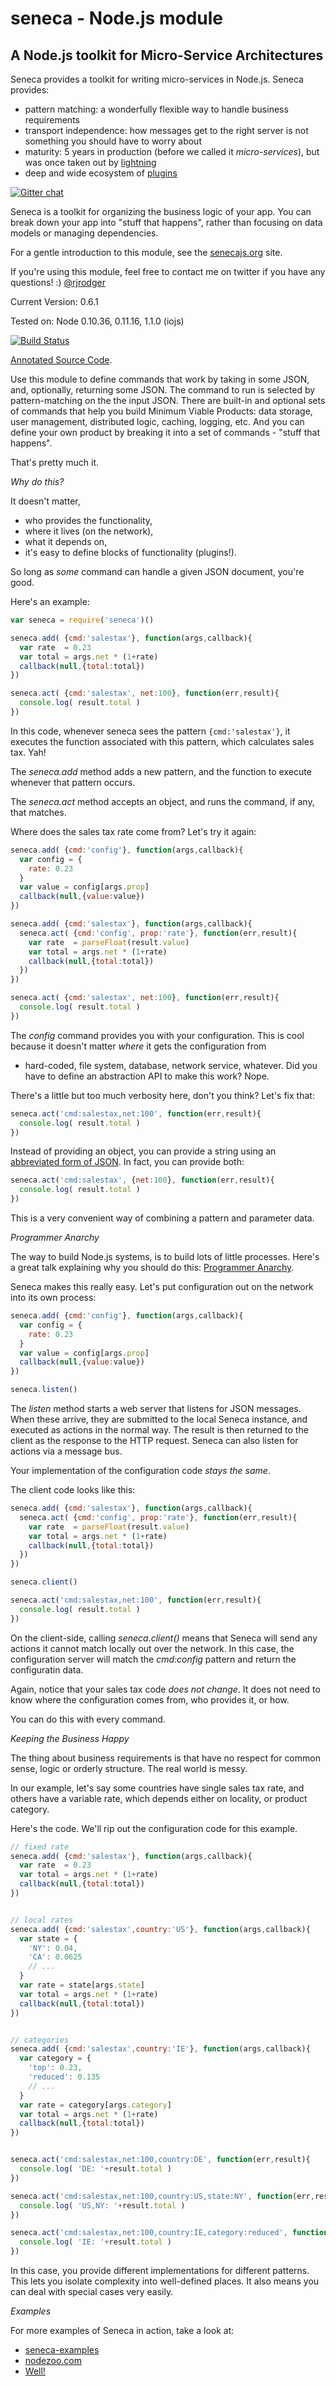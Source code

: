 # seneca - Node.js module

## A Node.js toolkit for Micro-Service Architectures

Seneca provides a toolkit for writing micro-services in Node.js. Seneca provides:

   * pattern matching: a wonderfully flexible way to handle business requirements
   * transport independence: how messages get to the right server is not something you should have to worry about
   * maturity: 5 years in production (before we called it _micro-services_), but was once taken out by [lightning](http://aws.amazon.com/message/67457/)
   * deep and wide ecosystem of [plugins](https://github.com/search?utf8=%E2%9C%93&q=seneca&type=Repositories&ref=searchresults)


[![Gitter chat](https://badges.gitter.im/rjrodger/seneca.png)](https://gitter.im/rjrodger/seneca)

Seneca is a toolkit for organizing the business logic of your app. You
can break down your app into "stuff that happens", rather than
focusing on data models or managing dependencies.

For a gentle introduction to this module, see the
[senecajs.org](http://senecajs.org) site.

If you're using this module, feel free to contact me on twitter if you
have any questions! :) [@rjrodger](http://twitter.com/rjrodger)

Current Version: 0.6.1

Tested on: Node 0.10.36, 0.11.16, 1.1.0 (iojs)

[![Build Status](https://travis-ci.org/rjrodger/seneca.png?branch=master)](https://travis-ci.org/rjrodger/seneca)

[Annotated Source Code](http://senecajs.org/doc/seneca.html).


Use this module to define commands that work by taking in some JSON,
and, optionally, returning some JSON. The command to run is selected
by pattern-matching on the the input JSON.  There are built-in and
optional sets of commands that help you build Minimum Viable Products:
data storage, user management, distributed logic, caching, logging,
etc.  And you can define your own product by breaking it into a set of
commands - "stuff that happens".

That's pretty much it.


_Why do this?_

It doesn't matter,

   * who provides the functionality,
   * where it lives (on the network),
   * what it depends on,
   * it's easy to define blocks of functionality (plugins!).

So long as _some_ command can handle a given JSON document, you're good.

Here's an example:

```javascript
var seneca = require('seneca')()

seneca.add( {cmd:'salestax'}, function(args,callback){
  var rate  = 0.23
  var total = args.net * (1+rate)
  callback(null,{total:total})
})

seneca.act( {cmd:'salestax', net:100}, function(err,result){
  console.log( result.total )
})
```

In this code, whenever seneca sees the pattern
<code>{cmd:'salestax'}</code>, it executes the function associated
with this pattern, which calculates sales tax. Yah!

The _seneca.add_ method adds a new pattern, and the function to execute whenever that pattern occurs.

The _seneca.act_ method accepts an object, and runs the command, if any, that matches.

Where does the sales tax rate come from? Let's try it again:

```javascript
seneca.add( {cmd:'config'}, function(args,callback){
  var config = {
    rate: 0.23
  }
  var value = config[args.prop]
  callback(null,{value:value})
})

seneca.add( {cmd:'salestax'}, function(args,callback){
  seneca.act( {cmd:'config', prop:'rate'}, function(err,result){
    var rate  = parseFloat(result.value)
    var total = args.net * (1+rate)
    callback(null,{total:total})
  })
})

seneca.act( {cmd:'salestax', net:100}, function(err,result){
  console.log( result.total )
})
```

The _config_ command provides you with your configuration. This is
cool because it doesn't matter _where_ it gets the configuration from
- hard-coded, file system, database, network service, whatever. Did
you have to define an abstraction API to make this work? Nope.

There's a little but too much verbosity here, don't you think? Let's fix that:


```javascript
seneca.act('cmd:salestax,net:100', function(err,result){
  console.log( result.total )
})
```

Instead of providing an object, you can provide a string using an
[abbreviated form of JSON](//github.com/rjrodger/jsonic). In fact, you
can provide both:

```javascript
seneca.act('cmd:salestax', {net:100}, function(err,result){
  console.log( result.total )
})
```

This is a very convenient way of combining a pattern and parameter data.



_Programmer Anarchy_

The way to build Node.js systems, is to build lots of little
processes. Here's a great talk explaining why you should do this:
[Programmer Anarchy](http://vimeo.com/43690647).

Seneca makes this really easy. Let's put configuration out on the
network into its own process:

```javascript
seneca.add( {cmd:'config'}, function(args,callback){
  var config = {
    rate: 0.23
  }
  var value = config[args.prop]
  callback(null,{value:value})
})

seneca.listen()
```

The _listen_ method starts a web server that listens for JSON
messages. When these arrive, they are submitted to the local Seneca
instance, and executed as actions in the normal way.  The result is
then returned to the client as the response to the HTTP
request. Seneca can also listen for actions via a message bus.

Your implementation of the configuration code _stays the same_.

The client code looks like this:


```javascript
seneca.add( {cmd:'salestax'}, function(args,callback){
  seneca.act( {cmd:'config', prop:'rate'}, function(err,result){
    var rate  = parseFloat(result.value)
    var total = args.net * (1+rate)
    callback(null,{total:total})
  })
})

seneca.client()

seneca.act('cmd:salestax,net:100', function(err,result){
  console.log( result.total )
})
```

On the client-side, calling _seneca.client()_ means that Seneca will
send any actions it cannot match locally out over the network. In this
case, the configuration server will match the _cmd:config_ pattern and
return the configuratin data.

Again, notice that your sales tax code _does not change_. It does not
need to know where the configuration comes from, who provides it, or
how.

You can do this with every command.


_Keeping the Business Happy_

The thing about business requirements is that have no respect for
common sense, logic or orderly structure. The real world is
messy. 

In our example, let's say some countries have single sales tax rate,
and others have a variable rate, which depends either on locality, or product category.

Here's the code. We'll rip out the configuration code for this example.

```javascript
// fixed rate
seneca.add( {cmd:'salestax'}, function(args,callback){
  var rate  = 0.23
  var total = args.net * (1+rate)
  callback(null,{total:total})
})


// local rates
seneca.add( {cmd:'salestax',country:'US'}, function(args,callback){
  var state = {
    'NY': 0.04,
    'CA': 0.0625
    // ...
  }
  var rate = state[args.state]
  var total = args.net * (1+rate)
  callback(null,{total:total})
})


// categories
seneca.add( {cmd:'salestax',country:'IE'}, function(args,callback){
  var category = {
    'top': 0.23,
    'reduced': 0.135
    // ...
  }
  var rate = category[args.category]
  var total = args.net * (1+rate)
  callback(null,{total:total})
})


seneca.act('cmd:salestax,net:100,country:DE', function(err,result){
  console.log( 'DE: '+result.total )
})

seneca.act('cmd:salestax,net:100,country:US,state:NY', function(err,result){
  console.log( 'US,NY: '+result.total )
})

seneca.act('cmd:salestax,net:100,country:IE,category:reduced', function(err,result){
  console.log( 'IE: '+result.total )
})

```

In this case, you provide different implementations for different
patterns. This lets you isolate complexity into well-defined
places. It also means you can deal with special cases very easily.


_Examples_

For more examples of Seneca in action, take a look at:

   * [seneca-examples](github.com/rjrodger/seneca-examples)
   * [nodezoo.com](github.com/rjrodger/seneca-examples)
   * [Well!](github.com/nearform/well)


